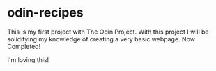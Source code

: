 # odin-recipes

This is my first project with The Odin Project. With this project I will be solidifying my knowledge of creating a very basic webpage. Now Completed!

I'm loving this!
